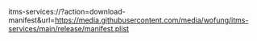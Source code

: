 itms-services://?action=download-manifest&url=https://media.githubusercontent.com/media/wofung/itms-services/main/release/manifest.plist
